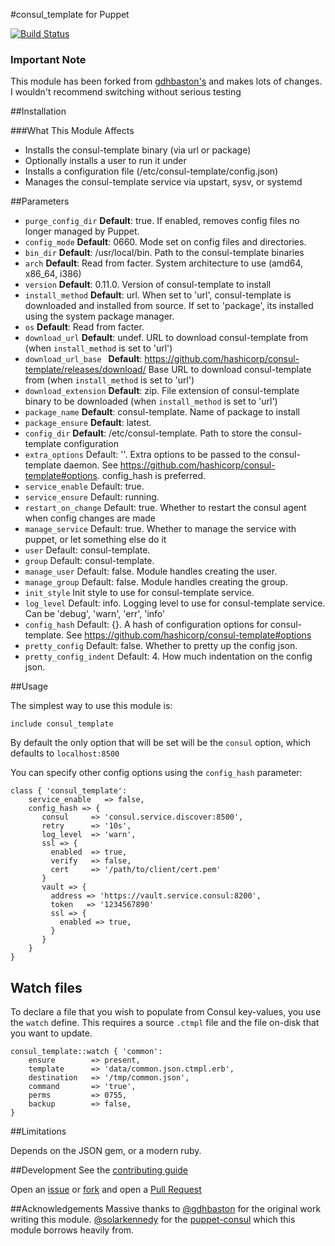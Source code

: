 #consul_template for Puppet

[![Build Status](https://travis-ci.org/jaxxstorm/puppet-consul_template.svg?branch=master)](https://travis-ci.org/jaxxstorm/puppet-consul_template)

### Important Note
This module has been forked from [gdhbaston's](https://github.com/gdhbashton/puppet-consul_template) and makes lots of changes. I wouldn't recommend switching without serious testing

##Installation

###What This Module Affects

* Installs the consul-template binary (via url or package)
* Optionally installs a user to run it under
* Installs a configuration file (/etc/consul-template/config.json)
* Manages the consul-template service via upstart, sysv, or systemd


##Parameters

- `purge_config_dir` **Default**: true. If enabled, removes config files no longer managed by Puppet.
- `config_mode` **Default**: 0660. Mode set on config files and directories.
- `bin_dir` **Default**: /usr/local/bin. Path to the consul-template binaries
- `arch` **Default**: Read from facter. System architecture to use (amd64, x86_64, i386)
- `version` **Default**: 0.11.0. Version of consul-template to install
- `install_method` **Default**: url. When set to 'url', consul-template is downloaded and installed from source. If
set to 'package', its installed using the system package manager.
- `os` **Default**: Read from facter.
- `download_url` **Default**: undef. URL to download consul-template from (when `install_method` is set to 'url')
- `download_url_base ` **Default**: https://github.com/hashicorp/consul-template/releases/download/ Base URL to download consul-template from (when `install_method` is set to 'url')
- `download_extension` **Default**: zip. File extension of consul-template binary to be downloaded (when `install_method` is set to 'url')
- `package_name` **Default**: consul-template. Name of package to install
- `package_ensure` **Default**: latest.
- `config_dir` **Default**: /etc/consul-template. Path to store the consul-template configuration
- `extra_options` Default: ''. Extra options to be passed to the consul-template daemon. See https://github.com/hashicorp/consul-template#options. config_hash is preferred.
- `service_enable` Default: true.
- `service_ensure` Default: running.
- `restart_on_change` Default: true. Whether to restart the consul agent when config changes are made
- `manage_service` Default: true. Whether to manage the service with puppet, or let something else do it
- `user` Default: consul-template.
- `group` Default: consul-template.
- `manage_user` Default: false. Module handles creating the user.
- `manage_group` Default: false. Module handles creating the group.
- `init_style` Init style to use for consul-template service.
- `log_level` Default: info. Logging level to use for consul-template service. Can be 'debug', 'warn', 'err', 'info'
- `config_hash` Default: {}. A hash of configuration options for consul-template. See https://github.com/hashicorp/consul-template#options
- `pretty_config` Default: false. Whether to pretty up the config json.
- `pretty_config_indent` Default: 4. How much indentation on the config json.



##Usage

The simplest way to use this module is:
```puppet
include consul_template
```

By default the only option that will be set will be the `consul` option, which defaults to
`localhost:8500`

You can specify other config options using the `config_hash` parameter:
```puppet
class { 'consul_template':
    service_enable   => false,
    config_hash => {
       consul     => 'consul.service.discover:8500',
       retry      => '10s',
       log_level  => 'warn',
       ssl => {
         enabled  => true,
         verify   => false,
         cert     => '/path/to/client/cert.pem'
       }
       vault => {
         address => 'https://vault.service.consul:8200',
         token   => '1234567890'
         ssl => {
           enabled => true,
         }
       }
    }
}
```


## Watch files

To declare a file that you wish to populate from Consul key-values, you use the
`watch` define. This requires a source `.ctmpl` file and the file on-disk
that you want to update.

```puppet
consul_template::watch { 'common':
    ensure        => present,
    template      => 'data/common.json.ctmpl.erb',
    destination   => '/tmp/common.json',
    command       => 'true',
    perms         => 0755,
    backup        => false,
}
```

##Limitations

Depends on the JSON gem, or a modern ruby.

##Development
See the [contributing guide](CONTRIBUTING.md)

Open an [issue](https://github.com/jaxxstorm/puppet-consul_template/issues) or
[fork](https://github.com/jaxxstorm/puppet-consul_template/fork) and open a
[Pull Request](https://github.com/jaxxstorm/puppet-consul_template/pulls)

##Acknowledgements
Massive thanks to [@gdhbaston](https://github.com/gdhbashton) for the original work writing this module.
[@solarkennedy](https://github.com/solarkennedy) for the [puppet-consul](https://github.com/solarkennedy/puppet-consul) which this module borrows heavily from.
